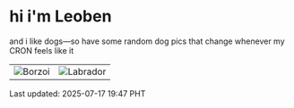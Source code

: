 # hi i'm Leoben

and i like dogs—so have some random dog pics that change whenever my CRON feels like it

|  |  |
|--------|----------|
| ![Borzoi](https://random-dog-vercel.vercel.app/api/random-borzoi?v=1752752839) | ![Labrador](https://random-dog-vercel.vercel.app/api/random-labrador?v=1752752839) |

Last updated: 2025-07-17 19:47 PHT

